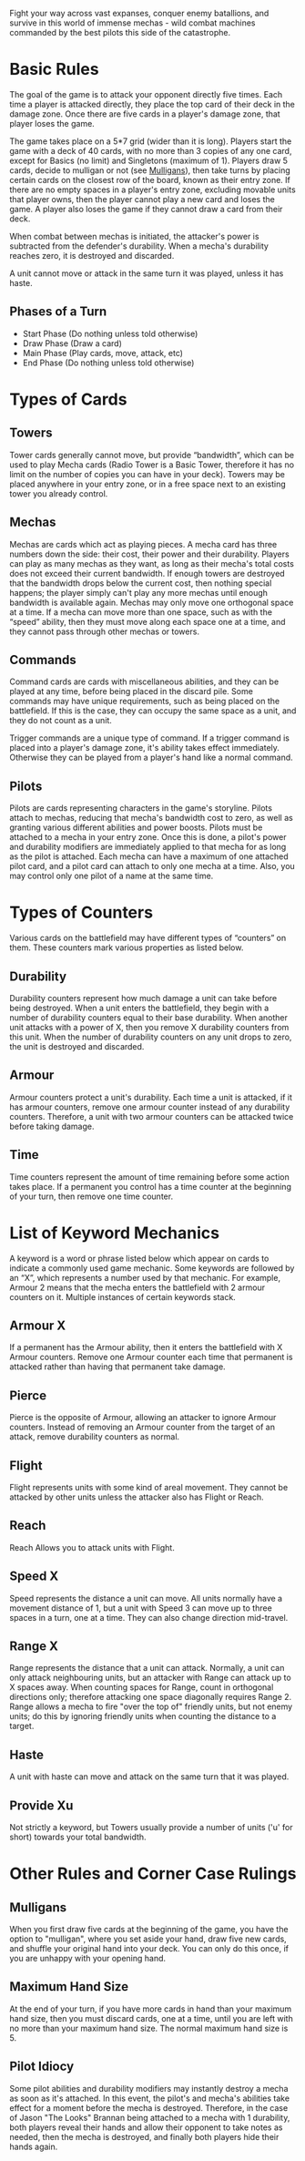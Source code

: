 Fight your way across vast expanses, conquer enemy batallions, and survive in this world of immense mechas - wild combat machines commanded by the best pilots this side of the catastrophe.

Basic Rules
===

The goal of the game is to attack your opponent directly five times. Each time a player is attacked directly, they place the top card of their deck in the damage zone. Once there are five cards in a player's damage zone, that player loses the game.

The game takes place on a 5*7 grid (wider than it is long). Players start the game with a deck of 40 cards, with no more than 3 copies of any one card, except for Basics (no limit) and Singletons (maximum of 1). Players draw 5 cards, decide to mulligan or not (see [Mulligans](#Mulligans)), then take turns by placing certain cards on the closest row of the board, known as their entry zone. If there are no empty spaces in a player's entry zone, excluding movable units that player owns, then the player cannot play a new card and loses the game. A player also loses the game if they cannot draw a card from their deck.

When combat between mechas is initiated, the attacker's power is subtracted from the defender's durability. When a mecha's durability reaches zero, it is destroyed and discarded.

A unit cannot move or attack in the same turn it was played, unless it has haste.

Phases of a Turn
---

* Start Phase (Do nothing unless told otherwise)
* Draw Phase (Draw a card)
* Main Phase (Play cards, move, attack, etc)
* End Phase (Do nothing unless told otherwise)

Types of Cards
===

Towers
---

Tower cards generally cannot move, but provide “bandwidth”, which can be used to play Mecha cards (Radio Tower is a Basic Tower, therefore it has no limit on the number of copies you can have in your deck). Towers may be placed anywhere in your entry zone, or in a free space next to an existing tower you already control.

Mechas
---

Mechas are cards which act as playing pieces. A mecha card has three numbers down the side: their cost, their power and their durability. Players can play as many mechas as they want, as long as their mecha's total costs does not exceed their current bandwidth. If enough towers are destroyed that the bandwidth drops below the current cost, then nothing special happens; the player simply can't play any more mechas until enough bandwidth is available again. Mechas may only move one orthogonal space at a time. If a mecha can move more than one space, such as with the “speed” ability, then they must move along each space one at a time, and they cannot pass through other mechas or towers.

Commands
---

Command cards are cards with miscellaneous abilities, and they can be played at any time, before being placed in the discard pile. Some commands may have unique requirements, such as being placed on the battlefield. If this is the case, they can occupy the same space as a unit, and they do not count as a unit.

Trigger commands are a unique type of command. If a trigger command is placed into a player's damage zone, it's ability takes effect immediately. Otherwise they can be played from a player's hand like a normal command.

Pilots
---

Pilots are cards representing characters in the game's storyline. Pilots attach to mechas, reducing that mecha's bandwidth cost to zero, as well as granting various different abilities and power boosts. Pilots must be attached to a mecha in your entry zone. Once this is done, a pilot's power and durability modifiers are immediately applied to that mecha for as long as the pilot is attached. Each mecha can have a maximum of one attached pilot card, and a pilot card can attach to only one mecha at a time. Also, you may control only one pilot of a name at the same time.

Types of Counters
===

Various cards on the battlefield may have different types of “counters” on them. These counters mark various properties as listed below.

Durability
---

Durability counters represent how much damage a unit can take before being destroyed. When a unit enters the battlefield, they begin with a number of durability counters equal to their base durability. When another unit attacks with a power of X, then you remove X durability counters from this unit. When the number of durability counters on any unit drops to zero, the unit is destroyed and discarded.

Armour
---

Armour counters protect a unit's durability. Each time a unit is attacked, if it has armour counters, remove one armour counter instead of any durability counters. Therefore, a unit with two armour counters can be attacked twice before taking damage.

Time
---

Time counters represent the amount of time remaining before some action takes place. If a permanent you control has a time counter at the beginning of your turn, then remove one time counter.

List of Keyword Mechanics
===

A keyword is a word or phrase listed below which appear on cards to indicate a commonly used game mechanic. Some keywords are followed by an “X”, which represents a number used by that mechanic. For example, Armour 2 means that the mecha enters the battlefield with 2 armour counters on it. Multiple instances of certain keywords stack.

Armour X
---

If a permanent has the Armour ability, then it enters the battlefield with X Armour counters. Remove one Armour counter each time that permanent is attacked rather than having that permanent take damage.

Pierce
---

Pierce is the opposite of Armour, allowing an attacker to ignore Armour counters. Instead of removing an Armour counter from the target of an attack, remove durability counters as normal.

Flight
---

Flight represents units with some kind of areal movement. They cannot be attacked by other units unless the attacker also has Flight or Reach.

Reach
---

Reach Allows you to attack units with Flight.

Speed X
---

Speed represents the distance a unit can move. All units normally have a movement distance of 1, but a unit with Speed 3 can move up to three spaces in a turn, one at a time. They can also change direction mid-travel.

Range X
---

Range represents the distance that a unit can attack. Normally, a unit can only attack neighbouring units, but an attacker with Range can attack up to X spaces away. When counting spaces for Range, count in orthogonal directions only; therefore attacking one space diagonally requires Range 2. Range allows a mecha to fire "over the top of" friendly units, but not enemy units; do this by ignoring friendly units when counting the distance to a target.

Haste
---

A unit with haste can move and attack on the same turn that it was played.

Provide Xu
---

Not strictly a keyword, but Towers usually provide a number of units ('u' for short) towards your total bandwidth.

Other Rules and Corner Case Rulings
===

Mulligans
---

When you first draw five cards at the beginning of the game, you have the option to "mulligan", where you set aside your hand, draw five new cards, and shuffle your original hand into your deck. You can only do this once, if you are unhappy with your opening hand.

Maximum Hand Size
---

At the end of your turn, if you have more cards in hand than your maximum hand size, then you must discard cards, one at a time, until you are left with no more than your maximum hand size. The normal maximum hand size is 5.

Pilot Idiocy
---

Some pilot abilities and durability modifiers may instantly destroy a mecha as soon as it's attached. In this event, the pilot's and mecha's abilities take effect for a moment before the mecha is destroyed. Therefore, in the case of Jason "The Looks" Brannan being attached to a mecha with 1 durability, both players reveal their hands and allow their opponent to take notes as needed, then the mecha is destroyed, and finally both players hide their hands again.